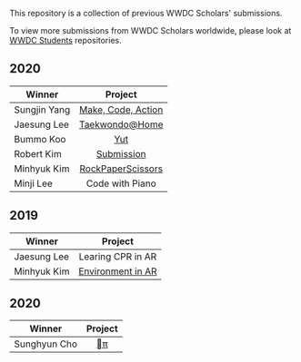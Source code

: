 This repository is a collection of previous WWDC Scholars' submissions.

To view more submissions from WWDC Scholars worldwide, please look at [WWDC Students](https://github.com/wwdc) repositories.

## 2020

| Winner        | Project       |
| ------------- |:-------------:|
| Sungjin Yang  | [Make, Code, Action](https://github.com/CoderLoveMath/Make-Code-Action/tree/dfb42ba9466e3a244a855b2d3d0c012b18b6060c) |
| Jaesung Lee   | [Taekwondo@Home](https://github.com/jaesung-wwdc/WWDC20-SwiftStudentChallenge/tree/ae41bf825679648ef2a90b958e312bd5c9dca1ef) |
| Bummo Koo     | [Yut](https://github.com/gbmksquare/WWDC-2020/tree/a95849b2de81ebff17341a958e13692a41e7cbe0) |
| Robert Kim    | [Submission](https://github.com/skull8888888/wwdc2020/tree/7a8fd5946cf40a0a4fd6d91b4851e3048aa984a9) |
| Minhyuk Kim   | [RockPaperScissors](https://github.com/mininny/RockPaperScissors-WWDC20/tree/42b95e562d50f93cc10782535105aad995ebf111) |
| Minji Lee     | Code with Piano |

## 2019

| Winner        | Project       |
| ------------- |:-------------:|
| Jaesung Lee   | Learing CPR in AR |
| Minhyuk Kim   | [Environment in AR](https://github.com/mininny/WWDC19) |

## 2020

| Winner        | Project       |
| ------------- |:-------------:|
| Sunghyun Cho  | [π](https://github.com/anaclumos/WWDC18) |
